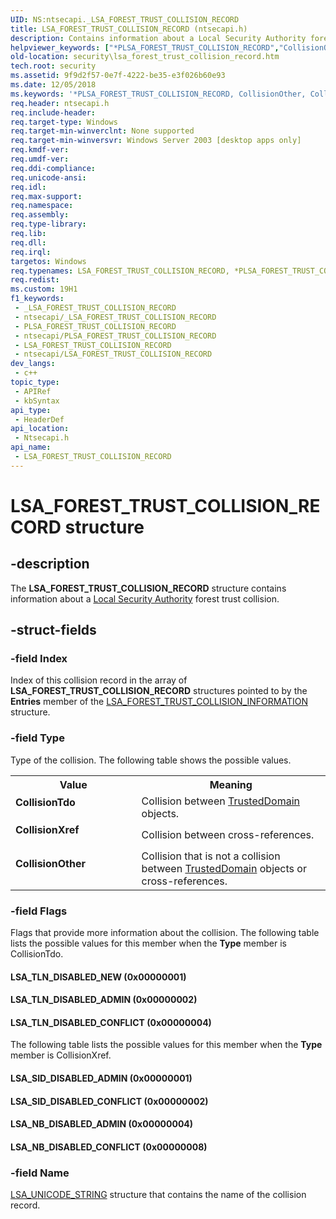 ```yaml
---
UID: NS:ntsecapi._LSA_FOREST_TRUST_COLLISION_RECORD
title: LSA_FOREST_TRUST_COLLISION_RECORD (ntsecapi.h)
description: Contains information about a Local Security Authority forest trust collision.
helpviewer_keywords: ["*PLSA_FOREST_TRUST_COLLISION_RECORD","CollisionOther","CollisionTdo","CollisionXref","LSA_FOREST_TRUST_COLLISION_RECORD","LSA_FOREST_TRUST_COLLISION_RECORD structure [Security]","LSA_NB_DISABLED_ADMIN","LSA_NB_DISABLED_CONFLICT","LSA_SID_DISABLED_ADMIN","LSA_SID_DISABLED_CONFLICT","LSA_TLN_DISABLED_ADMIN","LSA_TLN_DISABLED_CONFLICT","LSA_TLN_DISABLED_NEW","PLSA_FOREST_TRUST_COLLISION_RECORD","PLSA_FOREST_TRUST_COLLISION_RECORD structure pointer [Security]","_LSA_FOREST_TRUST_COLLISION_RECORD","ntsecapi/LSA_FOREST_TRUST_COLLISION_RECORD","ntsecapi/PLSA_FOREST_TRUST_COLLISION_RECORD","security.lsa_forest_trust_collision_record"]
old-location: security\lsa_forest_trust_collision_record.htm
tech.root: security
ms.assetid: 9f9d2f57-0e7f-4222-be35-e3f026b60e93
ms.date: 12/05/2018
ms.keywords: '*PLSA_FOREST_TRUST_COLLISION_RECORD, CollisionOther, CollisionTdo, CollisionXref, LSA_FOREST_TRUST_COLLISION_RECORD, LSA_FOREST_TRUST_COLLISION_RECORD structure [Security], LSA_NB_DISABLED_ADMIN, LSA_NB_DISABLED_CONFLICT, LSA_SID_DISABLED_ADMIN, LSA_SID_DISABLED_CONFLICT, LSA_TLN_DISABLED_ADMIN, LSA_TLN_DISABLED_CONFLICT, LSA_TLN_DISABLED_NEW, PLSA_FOREST_TRUST_COLLISION_RECORD, PLSA_FOREST_TRUST_COLLISION_RECORD structure pointer [Security], _LSA_FOREST_TRUST_COLLISION_RECORD, ntsecapi/LSA_FOREST_TRUST_COLLISION_RECORD, ntsecapi/PLSA_FOREST_TRUST_COLLISION_RECORD, security.lsa_forest_trust_collision_record'
req.header: ntsecapi.h
req.include-header: 
req.target-type: Windows
req.target-min-winverclnt: None supported
req.target-min-winversvr: Windows Server 2003 [desktop apps only]
req.kmdf-ver: 
req.umdf-ver: 
req.ddi-compliance: 
req.unicode-ansi: 
req.idl: 
req.max-support: 
req.namespace: 
req.assembly: 
req.type-library: 
req.lib: 
req.dll: 
req.irql: 
targetos: Windows
req.typenames: LSA_FOREST_TRUST_COLLISION_RECORD, *PLSA_FOREST_TRUST_COLLISION_RECORD
req.redist: 
ms.custom: 19H1
f1_keywords:
 - _LSA_FOREST_TRUST_COLLISION_RECORD
 - ntsecapi/_LSA_FOREST_TRUST_COLLISION_RECORD
 - PLSA_FOREST_TRUST_COLLISION_RECORD
 - ntsecapi/PLSA_FOREST_TRUST_COLLISION_RECORD
 - LSA_FOREST_TRUST_COLLISION_RECORD
 - ntsecapi/LSA_FOREST_TRUST_COLLISION_RECORD
dev_langs:
 - c++
topic_type:
 - APIRef
 - kbSyntax
api_type:
 - HeaderDef
api_location:
 - Ntsecapi.h
api_name:
 - LSA_FOREST_TRUST_COLLISION_RECORD
---
```


# LSA_FOREST_TRUST_COLLISION_RECORD structure


## -description

The <b>LSA_FOREST_TRUST_COLLISION_RECORD</b> structure contains information about a <a href="/windows/desktop/SecGloss/l-gly">Local Security Authority</a> forest trust collision.

## -struct-fields

### -field Index

Index of this collision record in the array of <b>LSA_FOREST_TRUST_COLLISION_RECORD</b> structures pointed to by the <b>Entries</b> member of the <a href="/windows/win32/api/ntsecapi/ns-ntsecapi-lsa_forest_trust_collision_information">LSA_FOREST_TRUST_COLLISION_INFORMATION</a> structure.

### -field Type

Type of the collision. The following table shows the possible values.

<table>
<tr>
<th>Value</th>
<th>Meaning</th>
</tr>
<tr>
<td width="40%"><a id="CollisionTdo"></a><a id="collisiontdo"></a><a id="COLLISIONTDO"></a><dl>
<dt><b>CollisionTdo</b></dt>
</dl>
</td>
<td width="60%">
Collision between <a href="/windows/desktop/SecMgmt/trusteddomain-object">TrustedDomain</a> objects.

</td>
</tr>
<tr>
<td width="40%"><a id="CollisionXref"></a><a id="collisionxref"></a><a id="COLLISIONXREF"></a><dl>
<dt><b>CollisionXref</b></dt>
</dl>
</td>
<td width="60%">
Collision between cross-references.

</td>
</tr>
<tr>
<td width="40%"><a id="CollisionOther"></a><a id="collisionother"></a><a id="COLLISIONOTHER"></a><dl>
<dt><b>CollisionOther</b></dt>
</dl>
</td>
<td width="60%">
Collision that is not a collision between <a href="/windows/desktop/SecMgmt/trusteddomain-object">TrustedDomain</a> objects or cross-references.

</td>
</tr>
</table>

### -field Flags

Flags that provide more information about the collision. The following table lists the possible values for this member when the <b>Type</b> member is CollisionTdo.



#### LSA_TLN_DISABLED_NEW (0x00000001)



#### LSA_TLN_DISABLED_ADMIN (0x00000002)



#### LSA_TLN_DISABLED_CONFLICT (0x00000004)

The following table lists the possible values for this member when the <b>Type</b> member is CollisionXref.



#### LSA_SID_DISABLED_ADMIN (0x00000001)



#### LSA_SID_DISABLED_CONFLICT (0x00000002)



#### LSA_NB_DISABLED_ADMIN (0x00000004)



#### LSA_NB_DISABLED_CONFLICT (0x00000008)

### -field Name

<a href="/windows/desktop/api/lsalookup/ns-lsalookup-lsa_unicode_string">LSA_UNICODE_STRING</a> structure that contains the name of the collision record.